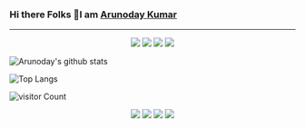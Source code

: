 ### Hi there Folks 👋I am [Arunoday Kumar](https://nirala69.github.io/sample/)
<hr>
<p align="center">
    <a href="" alt="Twitter"><img src="twitter.png"></a>
    <a href="" alt="Linkedin"><img src="linkedin.png"></a>
    <a href="" alt="Instagram"><img src="instagram.png"></a>
    <a href="" alt="GitHub"><img src="github.png"></a>
   

  </p>

<!--
**nirala69/nirala69** is a ✨ _special_ ✨ repository because its `README.md` (this file) appears on your GitHub profile.

Here are some ideas to get you started:

- 🔭 I’m currently working on ...
- 🌱 I’m currently learning ...
- 👯 I’m looking to collaborate on ...
- 🤔 I’m looking for help with ...
- 💬 Ask me about ...
- 📫 How to reach me: ...
- 😄 Pronouns: ...
- ⚡ Fun fact: ...
-->

![Arunoday's github stats](https://github-readme-stats.vercel.app/api?username=nirala69&show_icons=true&theme=radical)

![Top Langs](https://github-readme-stats.vercel.app/api/top-langs/?username=nirala69)

![visitor Count](https://visitor-badge.laobi.icu/badge?page_id=nirala69.nirala69)

<p align="center">
    <a href="" alt="Twitter"><img src="twitter.png"></a>
    <a href="" alt="Linkedin"><img src="linkedin.png"></a>
    <a href="" alt="Instagram"><img src="instagram.png"></a>
    <a href="" alt="GitHub"><img src="github.png"></a>
   

  </p>
